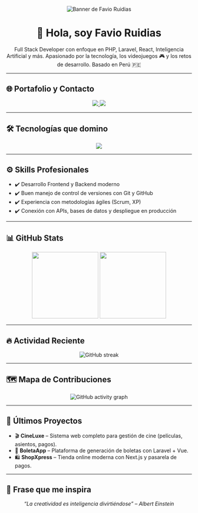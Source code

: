 <p align="center">
  <!-- 🔥 Banner personalizado -->
  <img src="https://raw.githubusercontent.com/favioruidias/favioruidias/main/banner-favio.png" alt="Banner de Favio Ruidias" />
</p>

<h1 align="center">👋 Hola, soy Favio Ruidias</h1>
<p align="center">
  Full Stack Developer con enfoque en PHP, Laravel, React, Inteligencia Artificial y más.  
  Apasionado por la tecnología, los videojuegos 🎮 y los retos de desarrollo.  
  Basado en Perú 🇵🇪
</p>

---

## 🌐 Portafolio y Contacto

<p align="center">
  <a href="https://devproyectos.com/" target="_blank">
    <img src="https://img.shields.io/badge/-🌐%20Portafolio-000?style=for-the-badge&logo=firefox-browser&logoColor=white" />
  </a>
  <a href="mailto:favioruidias.dev@gmail.com">
    <img src="https://img.shields.io/badge/-📧%20Contacto-EA4335?style=for-the-badge&logo=gmail&logoColor=white" />
  </a>
</p>

---

## 🛠️ Tecnologías que domino

<p align="center">
  <img src="https://skillicons.dev/icons?i=php,html,css,js,laravel,react,nextjs,vite,vue,wordpress,python,git,github,vscode" />
</p>

---

## ⚙️ Skills Profesionales

- ✔️ Desarrollo Frontend y Backend moderno
- ✔️ Buen manejo de control de versiones con Git y GitHub
- ✔️ Experiencia con metodologías ágiles (Scrum, XP)
- ✔️ Conexión con APIs, bases de datos y despliegue en producción

---

## 📊 GitHub Stats

<p align="center">
  <img src="https://github-readme-stats.vercel.app/api?username=favioruidias&show_icons=true&theme=tokyonight&count_private=true&hide=prs" height="180"/>
  <img src="https://github-readme-stats.vercel.app/api/top-langs/?username=favioruidias&layout=compact&theme=tokyonight&hide=shaderlab,hlsl,cmake" height="180"/>
</p>

---

## 🔥 Actividad Reciente

<p align="center">
  <img src="https://streak-stats.demolab.com?user=favioruidias&theme=tokyonight" alt="GitHub streak"/>
</p>

---

## 🗺️ Mapa de Contribuciones

<p align="center">
  <img src="https://github-readme-activity-graph.vercel.app/graph?username=favioruidias&theme=tokyo-night" alt="GitHub activity graph"/>
</p>

---

## 📌 Últimos Proyectos

- 🎬 **CineLuxe** – Sistema web completo para gestión de cine (películas, asientos, pagos).
- 🧾 **BoletaApp** – Plataforma de generación de boletas con Laravel + Vue.
- 🛍️ **ShopXpress** – Tienda online moderna con Next.js y pasarela de pagos.

---

## 🧠 Frase que me inspira

<p align="center"><i>“La creatividad es inteligencia divirtiéndose” – Albert Einstein</i></p>
